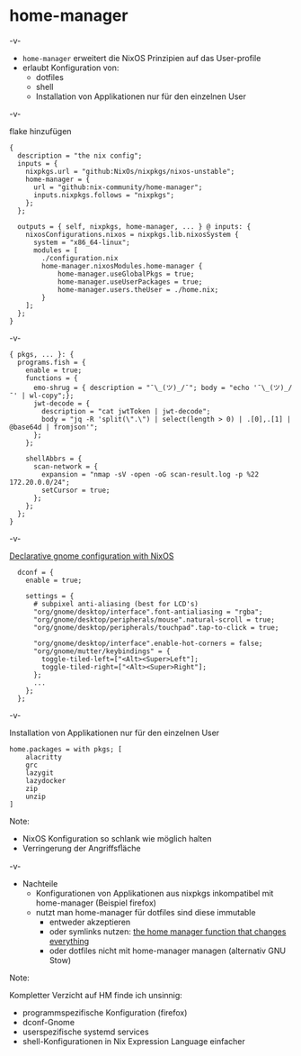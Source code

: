 # home-manager

-v-

* `home-manager` erweitert die NixOS Prinzipien auf das User-profile
* erlaubt Konfiguration von:
    * dotfiles
    * shell
    * Installation von Applikationen nur für den einzelnen User

-v-

flake hinzufügen

``` [5-8|16-20]
{
  description = "the nix config";
  inputs = {
    nixpkgs.url = "github:NixOs/nixpkgs/nixos-unstable";
    home-manager = {
      url = "github:nix-community/home-manager";
      inputs.nixpkgs.follows = "nixpkgs";
    };
  };

  outputs = { self, nixpkgs, home-manager, ... } @ inputs: {    
    nixosConfigurations.nixos = nixpkgs.lib.nixosSystem {
      system = "x86_64-linux";
      modules = [
        ./configuration.nix
        home-manager.nixosModules.home-manager {
            home-manager.useGlobalPkgs = true;
            home-manager.useUserPackages = true;
            home-manager.users.theUser = ./home.nix;
        }
    ];
  };
}
```

-v-

```
{ pkgs, ... }: {
  programs.fish = {
    enable = true;
    functions = {
      emo-shrug = { description = "¯\_(ツ)_/¯"; body = "echo '¯\_(ツ)_/¯' | wl-copy";};
      jwt-decode = {
        description = "cat jwtToken | jwt-decode";
        body = "jq -R 'split(\".\") | select(length > 0) | .[0],.[1] | @base64d | fromjson'";
      };
    };

    shellAbbrs = {
      scan-network = {
        expansion = "nmap -sV -open -oG scan-result.log -p %22 172.20.0.0/24";
        setCursor = true;
      };
    };
  };
}
```

-v-

[Declarative gnome configuration with NixOS](https://determinate.systems/posts/declarative-gnome-configuration-with-nixos/)

```
  dconf = {
    enable = true;

    settings = {
      # subpixel anti-aliasing (best for LCD's)
      "org/gnome/desktop/interface".font-antialiasing = "rgba";
      "org/gnome/desktop/peripherals/mouse".natural-scroll = true;
      "org/gnome/desktop/peripherals/touchpad".tap-to-click = true;

      "org/gnome/desktop/interface".enable-hot-corners = false;
      "org/gnome/mutter/keybindings" = {
        toggle-tiled-left=["<Alt><Super>Left"];
        toggle-tiled-right=["<Alt><Super>Right"];
      };
      ...
    };
  };
```

-v-

Installation von Applikationen nur für den einzelnen User
```
home.packages = with pkgs; [
    alacritty
    grc
    lazygit
    lazydocker
    zip
    unzip
]
```

Note:

* NixOS Konfiguration so schlank wie möglich halten
* Verringerung der Angriffsfl์äche

-v-

* Nachteile
  * Konfigurationen von Applikationen aus nixpkgs inkompatibel mit home-manager (Beispiel firefox)
  * nutzt man home-manager für dotfiles sind diese immutable
    * entweder akzeptieren
    * oder symlinks nutzen: [the home manager function that changes everything](https://jeancharles.quillet.org/posts/2023-02-07-The-home-manager-function-that-changes-everything.html)
    * oder dotfiles nicht mit home-manager managen (alternativ GNU Stow)

Note:

Kompletter Verzicht auf HM finde ich unsinnig:
* programmspezifische Konfiguration (firefox)
* dconf-Gnome
* userspezifische systemd services
* shell-Konfigurationen in Nix Expression Language einfacher